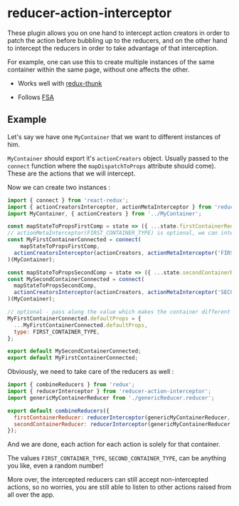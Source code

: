 # reducer-action-interceptor

These plugin allows you on one hand to intercept action creators in order to patch the action before bubbling up to the reducers, and on the other hand to intercept the reducers in order to take advantage of that interception.

For example, one can use this to create multiple instances of the same container within the same page, without one affects the other.

- Works well with [redux-thunk](https://github.com/gaearon/redux-thunk)

- Follows [FSA](https://github.com/acdlite/flux-standard-action)

## Example

Let's say we have one `MyContainer` that we want to different instances of him.

`MyContainer` should export it's `actionCreators` object. 
Usually passed to the `connect` function where the `mapDispatchToProps` attribute should come).
These are the actions that we will intercept.

Now we can create two instances :

```js
import { connect } from 'react-redux';
import { actionCreatorsInterceptor, actionMetaInterceptor } from 'reducer-action-interceptor';
import MyContainer, { actionCreators } from '../MyContainer';

const mapStateToPropsFirstComp = state => ({ ...state.firstContainerReducer });
// actionMetaInterceptor(FIRST_CONTAINER_TYPE) is optional, we can intercept however we like
const MyFirstContainerConnected = connect(
    mapStateToPropsFirstComp,
  actionCreatorsInterceptor(actionCreators, actionMetaInterceptor('FIRST_CONTAINER_TYPE')),
)(MyContainer);

const mapStateToPropsSecondComp = state => ({ ...state.secondContainerReducer });
const MySecondContainerConnected = connect(
  mapStateToPropsSecondComp,
  actionCreatorsInterceptor(actionCreators, actionMetaInterceptor('SECOND_CONTAINER_TYPE')),
)(MyContainer);

// optional - pass along the value which makes the container different
MyFirstContainerConnected.defaultProps = {
  ...MyFirstContainerConnected.defaultProps,
  type: FIRST_CONTAINER_TYPE,
};

export default MySecondContainerConnected;
export default MyFirstContainerConnected;
```

Obviously, we need to take care of the reducers as well :

```js
import { combineReducers } from 'redux';
import { reducerInterceptor } from 'reducer-action-interceptor';
import genericMyContainerReducer from './genericReducer.reducer';

export default combineReducers({
  firstContainerReducer: reducerInterceptor(genericMyContainerReducer, 'FIRST_CONTAINER_TYPE'),
  secondContainerReducer: reducerInterceptor(genericMyContainerReducer, 'SECOND_CONTAINER_TYPE'),
});
```

And we are done, each action for each action is solely for that container.

The values `FIRST_CONTAINER_TYPE`, `SECOND_CONTAINER_TYPE`, can be anything you like, even a random number!

More over, the intercepted reducers can still accept non-intercepted actions, so no worries, you are still able to listen to other actions raised from all over the app.
